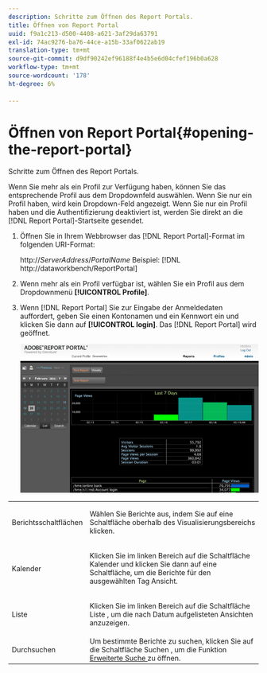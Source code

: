 ```yaml
---
description: Schritte zum Öffnen des Report Portals.
title: Öffnen von Report Portal
uuid: f9a1c213-d500-4408-a621-3af29da63791
exl-id: 74ac9276-ba76-44ce-a15b-33af0622ab19
translation-type: tm+mt
source-git-commit: d9df90242ef96188f4e4b5e6d04cfef196b0a628
workflow-type: tm+mt
source-wordcount: '178'
ht-degree: 6%

---
```


# Öffnen von Report Portal{#opening-the-report-portal}

Schritte zum Öffnen des Report Portals.

Wenn Sie mehr als ein Profil zur Verfügung haben, können Sie das entsprechende Profil aus dem Dropdownfeld auswählen. Wenn Sie nur ein Profil haben, wird kein Dropdown-Feld angezeigt. Wenn Sie nur ein Profil haben und die Authentifizierung deaktiviert ist, werden Sie direkt an die [!DNL Report Portal]-Startseite gesendet.

1. Öffnen Sie in Ihrem Webbrowser das [!DNL Report Portal]-Format im folgenden URI-Format:

   http://*ServerAddress*/*PortalName*
Beispiel: [!DNL http://dataworkbench/ReportPortal]
1. Wenn mehr als ein Profil verfügbar ist, wählen Sie ein Profil aus dem Dropdownmenü **[!UICONTROL Profile]**.
1. Wenn [!DNL Report Portal] Sie zur Eingabe der Anmeldedaten auffordert, geben Sie einen Kontonamen und ein Kennwort ein und klicken Sie dann auf **[!UICONTROL login]**. Das [!DNL Report Portal] wird geöffnet.

   ![](assets/report_portal_home.png)

<table id="table_E68190C670684FA798B41702FC911827"> 
 <tbody> 
  <tr> 
   <td colname="col1"> Berichtsschaltflächen </td> 
   <td colname="col2"> <p>Wählen Sie Berichte aus, indem Sie auf eine Schaltfläche oberhalb des Visualisierungsbereichs klicken. </p> </td> 
  </tr> 
  <tr> 
   <td colname="col1"> Kalender </td> 
   <td colname="col2"> <p>Klicken Sie im linken Bereich auf die Schaltfläche <span class="uicontrol"> Kalender </span> und klicken Sie dann auf eine Schaltfläche, um die Berichte für den ausgewählten Tag Ansicht. </p> </td> 
  </tr> 
  <tr> 
   <td colname="col1"> Liste </td> 
   <td colname="col2"> <p>Klicken Sie im linken Bereich auf die Schaltfläche <span class="uicontrol"> Liste </span>, um die nach Datum aufgelisteten Ansichten anzuzeigen. </p> </td> 
  </tr> 
  <tr> 
   <td colname="col1"> Durchsuchen </td> 
   <td colname="col2"> Um bestimmte Berichte zu suchen, klicken Sie auf die Schaltfläche <span class="uicontrol"> Suchen </span>, um die Funktion <a href="../../../home/c-rpt-oview/c-search-adv.md#concept-083b751e28b645ceaa4d9784d21f78ca"> Erweiterte Suche </a> zu öffnen. </td> 
  </tr> 
 </tbody> 
</table>

